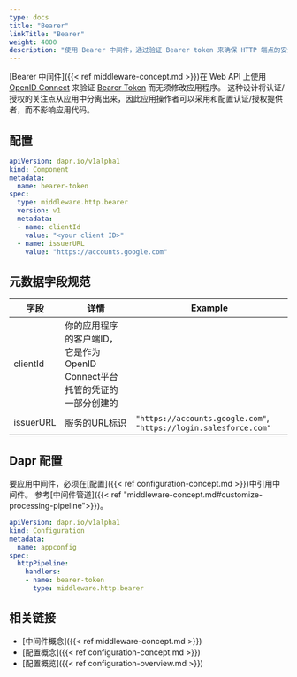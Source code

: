 ```yaml
---
type: docs
title: "Bearer"
linkTitle: "Bearer"
weight: 4000
description: "使用 Bearer 中间件，通过验证 Bearer token 来确保 HTTP 端点的安全"
---
```


[Bearer 中间件]({{< ref middleware-concept.md >}})在 Web API 上使用 [OpenID Connect](https://openid.net/connect/) 来验证 [Bearer Token](https://tools.ietf.org/html/rfc6750) 而无须修改应用程序。 这种设计将认证/授权的关注点从应用中分离出来，因此应用操作者可以采用和配置认证/授权提供者，而不影响应用代码。

## 配置

```yaml
apiVersion: dapr.io/v1alpha1
kind: Component
metadata:
  name: bearer-token
spec:
  type: middleware.http.bearer
  version: v1
  metadata:
  - name: clientId
    value: "<your client ID>"
  - name: issuerURL
    value: "https://accounts.google.com"
```
## 元数据字段规范

| 字段        | 详情                                            | Example                                                           |
| --------- | --------------------------------------------- | ----------------------------------------------------------------- |
| clientId  | 你的应用程序的客户端ID，它是作为OpenID Connect平台托管的凭证的一部分创建的 |                                                                   |
| issuerURL | 服务的URL标识                                      | `"https://accounts.google.com"`, `"https://login.salesforce.com"` |

## Dapr 配置

要应用中间件，必须在[配置]({{< ref configuration-concept.md >}})中引用中间件。 参考[中间件管道]({{< ref "middleware-concept.md#customize-processing-pipeline">}})。

```yaml
apiVersion: dapr.io/v1alpha1
kind: Configuration
metadata:
  name: appconfig
spec:
  httpPipeline:
    handlers:
    - name: bearer-token
      type: middleware.http.bearer
```

## 相关链接

- [中间件概念]({{< ref middleware-concept.md >}})
- [配置概念]({{< ref configuration-concept.md >}})
- [配置概览]({{< ref configuration-overview.md >}})
